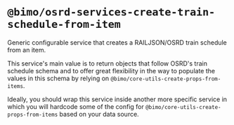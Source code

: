 # `@bimo/osrd-services-create-train-schedule-from-item`

Generic configurable service that creates a RAILJSON/OSRD train schedule from an item.

This service's main value is to return objects that follow OSRD's train schedule schema and to offer great flexibility in the way to populate the values in this schema by relying on `@bimo/core-utils-create-props-from-items`. 

Ideally, you should wrap this service inside another more specific service in which you will hardcode some of the config for `@bimo/core-utils-create-props-from-items` based on your data source.